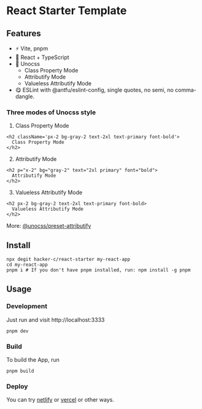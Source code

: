 # React Starter Template

## Features

- ⚡ Vite, pnpm
- 🚀 React + TypeScript
- 🎨 Unocss
  - Class Property Mode
  - Attributify Mode
  - Valueless Attributify Mode
- 😋 ESLint with @antfu/eslint-config, single quotes, no semi, no comma-dangle.


### Three modes of Unocss style

1. Class Property Mode

```tsx
<h2 className='px-2 bg-gray-2 text-2xl text-primary font-bold'>
  Class Property Mode
</h2>
```

2. Attributify Mode

```tsx
<h2 p="x-2" bg="gray-2" text="2xl primary" font="bold">
  Attributify Mode
</h2>
```

3. Valueless Attributify Mode

```tsx
<h2 px-2 bg-gray-2 text-2xl text-primary font-bold>
  Valueless Attributify Mode
</h2>
```

More: [@unocss/preset-attributify](https://www.npmjs.com/package/@unocss/preset-attributify)

## Install

```
npx degit hacker-c/react-starter my-react-app
cd my-react-app
pnpm i # If you don't have pnpm installed, run: npm install -g pnpm
```

## Usage

### Development

Just run and visit http://localhost:3333
```
pnpm dev
```

### Build

To build the App, run
```
pnpm build
```

### Deploy

You can try [netlify](https://www.netlify.com) or [vercel](https://vercel.com/) or other ways.